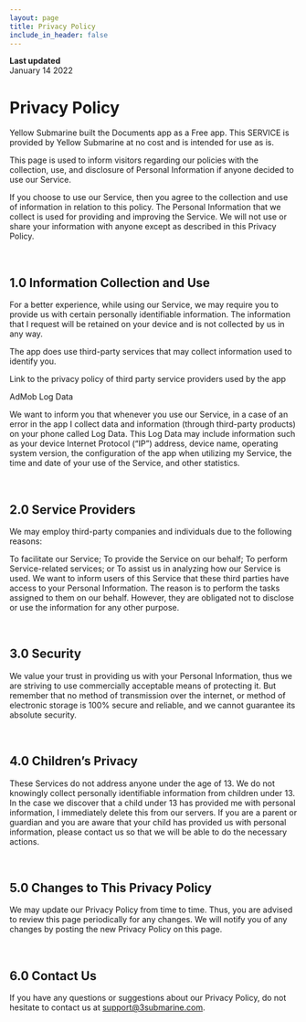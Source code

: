 ```yaml
---
layout: page
title: Privacy Policy
include_in_header: false
---
```


**Last updated**  
January 14 2022

# Privacy Policy
Yellow Submarine built the Documents app as a Free app. This SERVICE is provided by Yellow Submarine at no cost and is intended for use as is.

This page is used to inform visitors regarding our policies with the collection, use, and disclosure of Personal Information if anyone decided to use our Service.

If you choose to use our Service, then you agree to the collection and use of information in relation to this policy. The Personal Information that we collect is used for providing and improving the Service. We will not use or share your information with anyone except as described in this Privacy Policy.

<br>

## 1.0 Information Collection and Use
For a better experience, while using our Service, we may require you to provide us with certain personally identifiable information. The information that I request will be retained on your device and is not collected by us in any way.

The app does use third-party services that may collect information used to identify you.

Link to the privacy policy of third party service providers used by the app

AdMob
Log Data

We want to inform you that whenever you use our Service, in a case of an error in the app I collect data and information (through third-party products) on your phone called Log Data. This Log Data may include information such as your device Internet Protocol (“IP”) address, device name, operating system version, the configuration of the app when utilizing my Service, the time and date of your use of the Service, and other statistics.

<br>

## 2.0 Service Providers
We may employ third-party companies and individuals due to the following reasons:

To facilitate our Service;
To provide the Service on our behalf;
To perform Service-related services; or
To assist us in analyzing how our Service is used.
We want to inform users of this Service that these third parties have access to your Personal Information. The reason is to perform the tasks assigned to them on our behalf. However, they are obligated not to disclose or use the information for any other purpose.

<br>

## 3.0 Security
We value your trust in providing us with your Personal Information, thus we are striving to use commercially acceptable means of protecting it. But remember that no method of transmission over the internet, or method of electronic storage is 100% secure and reliable, and we cannot guarantee its absolute security.

<br>

## 4.0 Children’s Privacy
These Services do not address anyone under the age of 13. We do not knowingly collect personally identifiable information from children under 13. In the case we discover that a child under 13 has provided me with personal information, I immediately delete this from our servers. If you are a parent or guardian and you are aware that your child has provided us with personal information, please contact us so that we will be able to do the necessary actions.


<br>

## 5.0 Changes to This Privacy Policy
We may update our Privacy Policy from time to time. Thus, you are advised to review this page periodically for any changes. We will notify you of any changes by posting the new Privacy Policy on this page.

<br>

## 6.0 Contact Us
If you have any questions or suggestions about our Privacy Policy, do not hesitate to contact us at support@3submarine.com.
